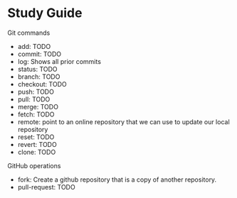# Study Guide

Git commands
- add: TODO
- commit: TODO
- log: Shows all prior commits
- status: TODO
- branch: TODO
- checkout: TODO
- push: TODO
- pull: TODO
- merge: TODO
- fetch: TODO
- remote: point to an online repository that we can use to update our local repository
- reset: TODO
- revert: TODO
- clone: TODO

GitHub operations
- fork: Create a github repository that is a copy of another repository.
- pull-request: TODO
